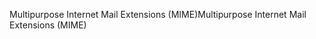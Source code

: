 <span data-ttu-id="9b128-101">Multipurpose Internet Mail Extensions (MIME)</span><span class="sxs-lookup"><span data-stu-id="9b128-101">Multipurpose Internet Mail Extensions (MIME)</span></span>